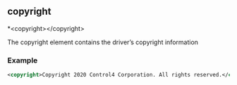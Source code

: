 
## copyright

*\<copyright\>\</copyright\>

The copyright element contains the driver’s copyright information


###  Example

```xml
<copyright>Copyright 2020 Control4 Corporation. All rights reserved.</copyright>
```
